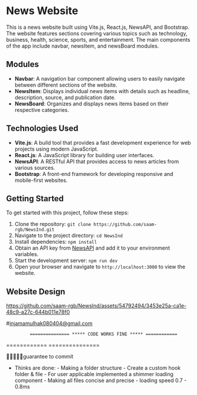 # News Website

This is a news website built using Vite.js, React.js, NewsAPI, and Bootstrap. The website features sections covering various topics such as technology, business, health, science, sports, and entertainment. The main components of the app include navbar, newsItem, and newsBoard modules.

## Modules

- **Navbar**: A navigation bar component allowing users to easily navigate between different sections of the website.
- **NewsItem**: Displays individual news items with details such as headline, description, source, and publication date.
- **NewsBoard**: Organizes and displays news items based on their respective categories.

## Technologies Used

- **Vite.js**: A build tool that provides a fast development experience for web projects using modern JavaScript.
- **React.js**: A JavaScript library for building user interfaces.
- **NewsAPI**: A RESTful API that provides access to news articles from various sources.
- **Bootstrap**: A front-end framework for developing responsive and mobile-first websites.

## Getting Started

To get started with this project, follow these steps:

1. Clone the repository: `git clone https://github.com/saam-rgb/NewsInd.git`
2. Navigate to the project directory: `cd NewsInd`
3. Install dependencies: `npm install`
4. Obtain an API key from [NewsAPI](https://newsapi.org/) and add it to your environment variables.
5. Start the development server: `npm run dev`
6. Open your browser and navigate to `http://localhost:3000` to view the website.

## Website Design

https://github.com/saam-rgb/NewsInd/assets/54792494/3453e25a-ca1e-48c9-a27c-644b011e78f0



#injamamulhak080404@gmail.com

             =============== ***** CODE WORKS FINE ***** ============
============                                                           ===============

🚀🚀🚀🚀🚀guarantee to commit 

- Thinks are done:
        - Making a folder structure
        - Create a custom hook folder & file
        - For user applicable implemented a shimmer loading component
        - Making all files concise and precise 
        - loading speed 0.7 - 0.8ms



